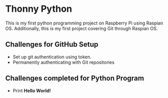 # Thonny Python
This is my first python programming project on Raspberry Pi using Raspian OS. Additionally, this is my first project covering Git through Raspian OS. 

## Challenges for GitHub Setup
- Set up git authentication using token. 
- Permanently authenticating with Git repositories

## Challenges completed for Python Program
- Print **Hello World!**
